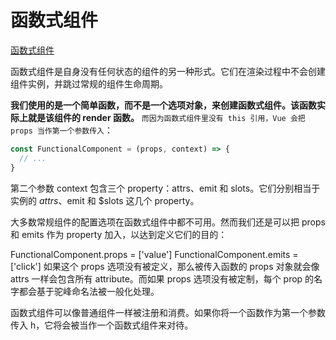 <!--
 * @Author: tangdaoyong
 * @Date: 2021-06-27 18:33:29
 * @LastEditors: tangdaoyong
 * @LastEditTime: 2021-06-27 18:34:25
 * @Description: 函数式组件
-->
# 函数式组件

[函数式组件]()

函数式组件是自身没有任何状态的组件的另一种形式。它们在渲染过程中不会创建组件实例，并跳过常规的组件生命周期。

**我们使用的是一个简单函数，而不是一个选项对象，来创建函数式组件。该函数实际上就是该组件的 render 函数。** `而因为函数式组件里没有 this 引用，Vue 会把 props 当作第一个参数传入`：
```js
const FunctionalComponent = (props, context) => {
  // ...
}
```
第二个参数 context 包含三个 property：attrs、emit 和 slots。它们分别相当于实例的 $attrs、$emit 和 $slots 这几个 property。

大多数常规组件的配置选项在函数式组件中都不可用。然而我们还是可以把 props 和 emits 作为 property 加入，以达到定义它们的目的：

FunctionalComponent.props = ['value']
FunctionalComponent.emits = ['click']
如果这个 props 选项没有被定义，那么被传入函数的 props 对象就会像 attrs 一样会包含所有 attribute。而如果 props 选项没有被定制，每个 prop 的名字都会基于驼峰命名法被一般化处理。

函数式组件可以像普通组件一样被注册和消费。如果你将一个函数作为第一个参数传入 h，它将会被当作一个函数式组件来对待。


